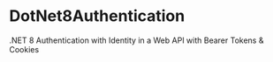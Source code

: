 # DotNet8Authentication
.NET 8 Authentication with Identity in a Web API with Bearer Tokens &amp; Cookies
